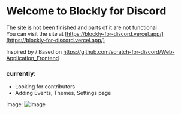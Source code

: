 # Welcome to Blockly for Discord
The site is not been finished and parts of it are not functional\
You can visit the site at [https://blockly-for-discord.vercel.app/](https://blockly-for-discord.vercel.app/)

Inspired by / Based on https://github.com/scratch-for-discord/Web-Application_Frontend

### currently:
- Looking for contributors
- Adding Events, Themes, Settings page

image:
![image](https://github.com/LarsIsHere/scratch-blockly/assets/118752107/ca64898e-81df-4df2-af2b-f53275f2c798)

